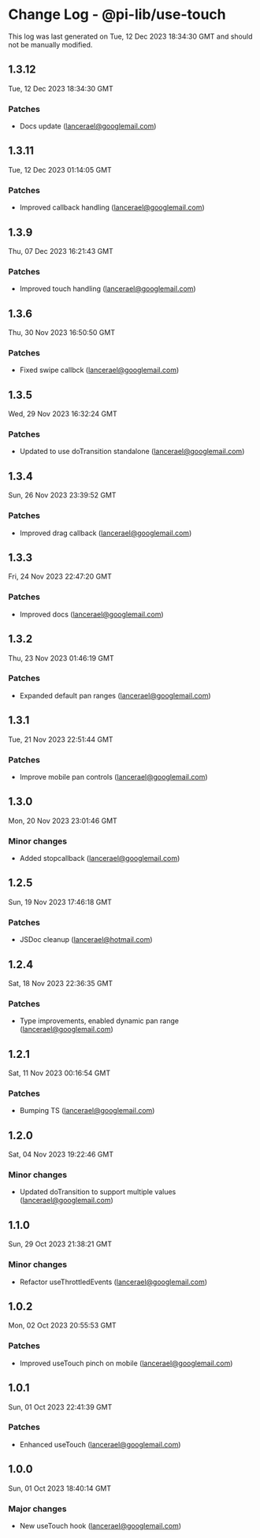 # Change Log - @pi-lib/use-touch

This log was last generated on Tue, 12 Dec 2023 18:34:30 GMT and should not be manually modified.

<!-- Start content -->

## 1.3.12

Tue, 12 Dec 2023 18:34:30 GMT

### Patches

- Docs update (lancerael@googlemail.com)

## 1.3.11

Tue, 12 Dec 2023 01:14:05 GMT

### Patches

- Improved callback handling (lancerael@googlemail.com)

## 1.3.9

Thu, 07 Dec 2023 16:21:43 GMT

### Patches

- Improved touch handling (lancerael@googlemail.com)

## 1.3.6

Thu, 30 Nov 2023 16:50:50 GMT

### Patches

- Fixed swipe callbck (lancerael@googlemail.com)

## 1.3.5

Wed, 29 Nov 2023 16:32:24 GMT

### Patches

- Updated to use doTransition standalone (lancerael@googlemail.com)

## 1.3.4

Sun, 26 Nov 2023 23:39:52 GMT

### Patches

- Improved drag callback (lancerael@googlemail.com)

## 1.3.3

Fri, 24 Nov 2023 22:47:20 GMT

### Patches

- Improved docs (lancerael@googlemail.com)

## 1.3.2

Thu, 23 Nov 2023 01:46:19 GMT

### Patches

- Expanded default pan ranges (lancerael@googlemail.com)

## 1.3.1

Tue, 21 Nov 2023 22:51:44 GMT

### Patches

- Improve mobile pan controls (lancerael@googlemail.com)

## 1.3.0

Mon, 20 Nov 2023 23:01:46 GMT

### Minor changes

- Added stopcallback (lancerael@googlemail.com)

## 1.2.5

Sun, 19 Nov 2023 17:46:18 GMT

### Patches

- JSDoc cleanup (lancerael@hotmail.com)

## 1.2.4

Sat, 18 Nov 2023 22:36:35 GMT

### Patches

- Type improvements, enabled dynamic pan range (lancerael@googlemail.com)

## 1.2.1

Sat, 11 Nov 2023 00:16:54 GMT

### Patches

- Bumping TS (lancerael@googlemail.com)

## 1.2.0

Sat, 04 Nov 2023 19:22:46 GMT

### Minor changes

- Updated doTransition to support multiple values (lancerael@googlemail.com)

## 1.1.0

Sun, 29 Oct 2023 21:38:21 GMT

### Minor changes

- Refactor useThrottledEvents (lancerael@googlemail.com)

## 1.0.2

Mon, 02 Oct 2023 20:55:53 GMT

### Patches

- Improved useTouch pinch on mobile (lancerael@googlemail.com)

## 1.0.1

Sun, 01 Oct 2023 22:41:39 GMT

### Patches

- Enhanced useTouch (lancerael@googlemail.com)

## 1.0.0

Sun, 01 Oct 2023 18:40:14 GMT

### Major changes

- New useTouch hook (lancerael@googlemail.com)
